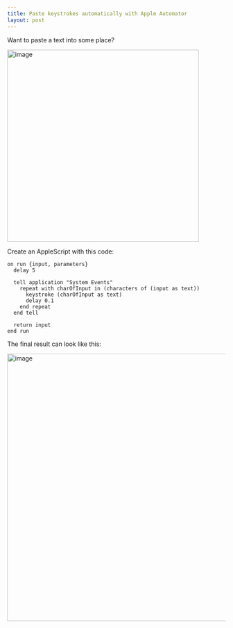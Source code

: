 ```yaml
---
title: Paste keystrokes automatically with Apple Automator
layout: post
---
```


Want to paste a text into some place?

<img width="442" alt="image" src="https://user-images.githubusercontent.com/1079135/146840229-9cac9b82-6c59-4b9c-bcb1-69f638936bfb.png">

Create an AppleScript with this code:

```applescript
on run {input, parameters}
  delay 5

  tell application "System Events"
    repeat with charOfInput in (characters of (input as text))
      keystroke (charOfInput as text)
      delay 0.1
    end repeat
  end tell

  return input
end run
```

The final result can look like this:

<img width="616" alt="image" src="https://user-images.githubusercontent.com/1079135/146840130-4d4a9874-88e7-4f7e-afd5-07def3edc15d.png">
